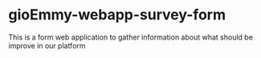# gioEmmy-webapp-survey-form
This is a form web application to gather information about what should be improve in our platform
